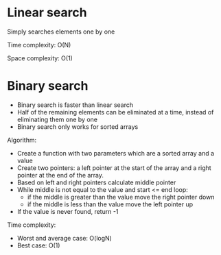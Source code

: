 # Linear search
Simply searches elements one by one

Time complexity: O(N)

Space complexity: O(1)

# Binary search
- Binary search is faster than linear search
- Half of the remaining elements can be eliminated at a time, instead of eliminating them one by one
- Binary search only works for sorted arrays

Algorithm:
- Create a function with two parameters which are a sorted array and a value
- Create two pointers: a left pointer at the start of the array and a right pointer at the end of the array.
- Based on left and right pointers calculate middle pointer
- While middle is not equal to the value and start <= end loop:
    - if the middle is greater than the value move the right pointer down
    - if the middle is less than the value move the left pointer up
- If the value is never found, return -1

Time complexity:
- Worst and average case: O(logN)
- Best case: O(1)